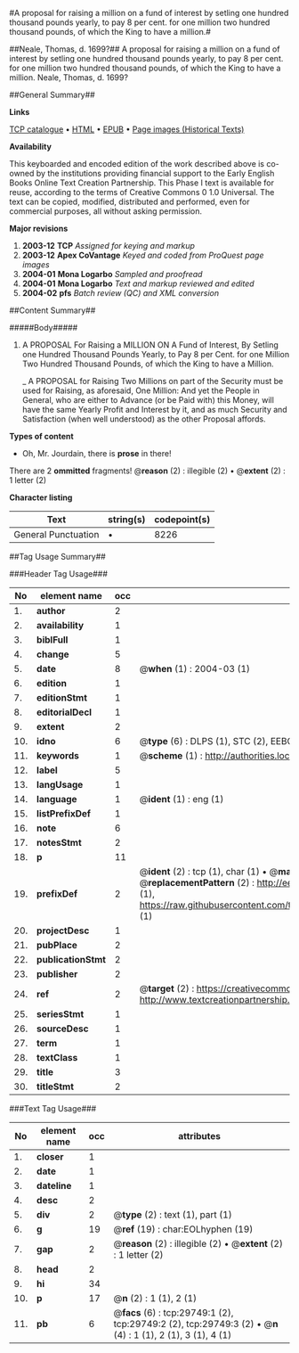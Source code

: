 #A proposal for raising a million on a fund of interest by setling one hundred thousand pounds yearly, to pay 8 per cent. for one million two hundred thousand pounds, of which the King to have a million.#

##Neale, Thomas, d. 1699?##
A proposal for raising a million on a fund of interest by setling one hundred thousand pounds yearly, to pay 8 per cent. for one million two hundred thousand pounds, of which the King to have a million.
Neale, Thomas, d. 1699?

##General Summary##

**Links**

[TCP catalogue](http://www.ota.ox.ac.uk/tcp/)  • 
[HTML](http://tei.it.ox.ac.uk/tcp/Texts-HTML/free/A52/A52734.html)  • 
[EPUB](http://tei.it.ox.ac.uk/tcp/Texts-EPUB/free/A52/A52734.epub) • 
[Page images (Historical Texts)](https://data.historicaltexts.jisc.ac.uk/view?pubId=eebo-99825368e&pageId=eebo-99825368e-29749-1)

**Availability**

This keyboarded and encoded edition of the
	       work described above is co-owned by the institutions
	       providing financial support to the Early English Books
	       Online Text Creation Partnership. This Phase I text is
	       available for reuse, according to the terms of Creative
	       Commons 0 1.0 Universal. The text can be copied,
	       modified, distributed and performed, even for
	       commercial purposes, all without asking permission.

**Major revisions**

1. __2003-12__ __TCP__ *Assigned for keying and markup*
1. __2003-12__ __Apex CoVantage__ *Keyed and coded from ProQuest page images*
1. __2004-01__ __Mona Logarbo__ *Sampled and proofread*
1. __2004-01__ __Mona Logarbo__ *Text and markup reviewed and edited*
1. __2004-02__ __pfs__ *Batch review (QC) and XML conversion*

##Content Summary##

#####Body#####

1. A PROPOSAL For Raising a MILLION ON A Fund of Interest, By Setling one Hundred Thousand Pounds Yearly, to Pay 8 per Cent. for one Million Two Hundred Thousand Pounds, of which the King to have a Million.

    _ A PROPOSAL for Raising Two Millions on part of the Security must be used for Raising, as aforesaid, One Million: And yet the People in General, who are either to Advance (or be Paid with) this Money, will have the same Yearly Profit and Interest by it, and as much Security and Satisfaction (when well understood) as the other Proposal affords.

**Types of content**

  * Oh, Mr. Jourdain, there is **prose** in there!

There are 2 **ommitted** fragments! 
 @__reason__ (2) : illegible (2)  •  @__extent__ (2) : 1 letter (2)

**Character listing**


|Text|string(s)|codepoint(s)|
|---|---|---|
|General Punctuation|•|8226|

##Tag Usage Summary##

###Header Tag Usage###

|No|element name|occ|attributes|
|---|---|---|---|
|1.|__author__|2||
|2.|__availability__|1||
|3.|__biblFull__|1||
|4.|__change__|5||
|5.|__date__|8| @__when__ (1) : 2004-03 (1)|
|6.|__edition__|1||
|7.|__editionStmt__|1||
|8.|__editorialDecl__|1||
|9.|__extent__|2||
|10.|__idno__|6| @__type__ (6) : DLPS (1), STC (2), EEBO-CITATION (1), PROQUEST (1), VID (1)|
|11.|__keywords__|1| @__scheme__ (1) : http://authorities.loc.gov/ (1)|
|12.|__label__|5||
|13.|__langUsage__|1||
|14.|__language__|1| @__ident__ (1) : eng (1)|
|15.|__listPrefixDef__|1||
|16.|__note__|6||
|17.|__notesStmt__|2||
|18.|__p__|11||
|19.|__prefixDef__|2| @__ident__ (2) : tcp (1), char (1)  •  @__matchPattern__ (2) : ([0-9\-]+):([0-9IVX]+) (1), (.+) (1)  •  @__replacementPattern__ (2) : http://eebo.chadwyck.com/downloadtiff?vid=$1&page=$2 (1), https://raw.githubusercontent.com/textcreationpartnership/Texts/master/tcpchars.xml#$1 (1)|
|20.|__projectDesc__|1||
|21.|__pubPlace__|2||
|22.|__publicationStmt__|2||
|23.|__publisher__|2||
|24.|__ref__|2| @__target__ (2) : https://creativecommons.org/publicdomain/zero/1.0/ (1), http://www.textcreationpartnership.org/docs/. (1)|
|25.|__seriesStmt__|1||
|26.|__sourceDesc__|1||
|27.|__term__|1||
|28.|__textClass__|1||
|29.|__title__|3||
|30.|__titleStmt__|2||


###Text Tag Usage###

|No|element name|occ|attributes|
|---|---|---|---|
|1.|__closer__|1||
|2.|__date__|1||
|3.|__dateline__|1||
|4.|__desc__|2||
|5.|__div__|2| @__type__ (2) : text (1), part (1)|
|6.|__g__|19| @__ref__ (19) : char:EOLhyphen (19)|
|7.|__gap__|2| @__reason__ (2) : illegible (2)  •  @__extent__ (2) : 1 letter (2)|
|8.|__head__|2||
|9.|__hi__|34||
|10.|__p__|17| @__n__ (2) : 1 (1), 2 (1)|
|11.|__pb__|6| @__facs__ (6) : tcp:29749:1 (2), tcp:29749:2 (2), tcp:29749:3 (2)  •  @__n__ (4) : 1 (1), 2 (1), 3 (1), 4 (1)|
